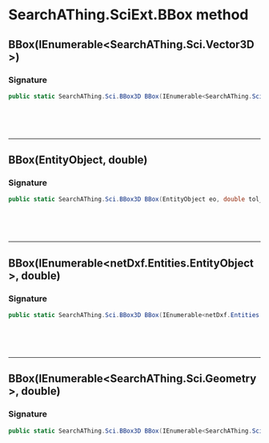 # SearchAThing.SciExt.BBox method
## BBox(IEnumerable<SearchAThing.Sci.Vector3D>)
### Signature
```csharp
public static SearchAThing.Sci.BBox3D BBox(IEnumerable<SearchAThing.Sci.Vector3D> pts)
```

<p>&nbsp;</p>
<p>&nbsp;</p>
<hr/>

## BBox(EntityObject, double)
### Signature
```csharp
public static SearchAThing.Sci.BBox3D BBox(EntityObject eo, double tol_len)
```

<p>&nbsp;</p>
<p>&nbsp;</p>
<hr/>

## BBox(IEnumerable<netDxf.Entities.EntityObject>, double)
### Signature
```csharp
public static SearchAThing.Sci.BBox3D BBox(IEnumerable<netDxf.Entities.EntityObject> ents, double tol_len)
```

<p>&nbsp;</p>
<p>&nbsp;</p>
<hr/>

## BBox(IEnumerable<SearchAThing.Sci.Geometry>, double)
### Signature
```csharp
public static SearchAThing.Sci.BBox3D BBox(IEnumerable<SearchAThing.Sci.Geometry> geometry_block, double tol_len)
```
